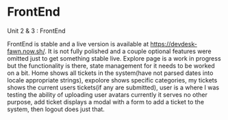 # FrontEnd
Unit 2 &amp; 3 : FrontEnd


FrontEnd is stable and a live version is available at https://devdesk-fawn.now.sh/. It is not fully polished and a couple optional features were omitted just to get something stable live. Explore page is a work in progress but the functionality is there, state management for it needs to be worked on a bit. Home shows all tickets in the system(have not parsed dates into locale appropriate strings), expolore shows specific categories, my tickets shows the current users tickets(if any are submitted), user is a where I was testing the ability of uploading user avatars currently it serves no other purpose, add ticket displays a modal with a form to add a ticket to the system, then logout does just that.